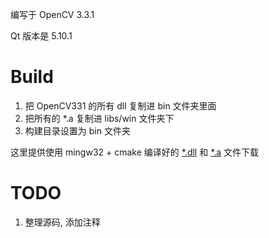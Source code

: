 编写于 OpenCV 3.3.1

Qt 版本是 5.10.1

# Build
1. 把 OpenCV331 的所有 dll 复制进 bin 文件夹里面
2. 把所有的 *.a 复制进 libs/win 文件夹下
3. 构建目录设置为 bin 文件夹

这里提供使用 mingw32 + cmake 编译好的 [*.dll](https://static.ztcaoll222.cn/upload/bin.rar) 和 [*.a](https://static.ztcaoll222.cn/upload/libs.rar) 文件下载

# TODO
1. 整理源码, 添加注释
